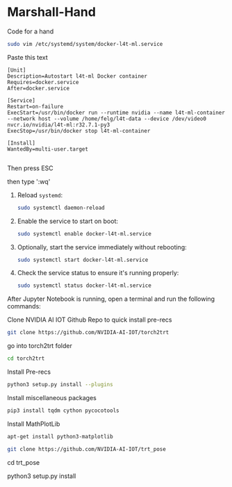 # Marshall-Hand
Code for a hand 



```bash
sudo vim /etc/systemd/system/docker-l4t-ml.service
```
Paste this text 
```
[Unit]
Description=Autostart l4t-ml Docker container
Requires=docker.service
After=docker.service

[Service]
Restart=on-failure
ExecStart=/usr/bin/docker run --runtime nvidia --name l4t-ml-container --network host --volume /home/felg/l4t-data --device /dev/video0 nvcr.io/nvidia/l4t-ml:r32.7.1-py3
ExecStop=/usr/bin/docker stop l4t-ml-container

[Install]
WantedBy=multi-user.target


```
Then press ESC

then type ':wq'





1. Reload `systemd`:
   
   ```bash
   sudo systemctl daemon-reload
   ```

2. Enable the service to start on boot:
   
   ```bash
   sudo systemctl enable docker-l4t-ml.service
   ```

3. Optionally, start the service immediately without rebooting:
   
   ```bash
   sudo systemctl start docker-l4t-ml.service
   ```

4. Check the service status to ensure it's running properly:
   
   ```bash
   sudo systemctl status docker-l4t-ml.service
   ```








After Jupyter Notebook is running, open a terminal and run the following commands:

   Clone NVIDIA AI IOT Github Repo to quick install pre-recs
   ```bash
   git clone https://github.com/NVIDIA-AI-IOT/torch2trt
   ```

   go into torch2trt folder
   ```bash
   cd torch2trt
   ```

   Install Pre-recs
   ```bash
   python3 setup.py install --plugins
   ```

   Install miscellaneous packages

   ```bash
   pip3 install tqdm cython pycocotools
   ```

   Install MathPlotLib

   ```bash
   apt-get install python3-matplotlib
   ```

   ```bash
   git clone https://github.com/NVIDIA-AI-IOT/trt_pose
   ```

   cd trt_pose

   python3 setup.py install

